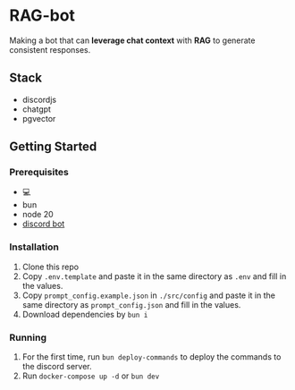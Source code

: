 # RAG-bot

Making a bot that can **leverage chat context** with **RAG** to generate consistent responses.

## Stack

- discordjs
- chatgpt
- pgvector

## Getting Started

### Prerequisites

- 💻
- bun
- node 20
- [discord bot](https://discordjs.guide/preparations/setting-up-a-bot-application.html#creating-your-bot)

### Installation

1. Clone this repo
2. Copy `.env.template` and paste it in the same directory as `.env` and fill in the values.
3. Copy `prompt_config.example.json` in `./src/config` and paste it in the same directory as `prompt_config.json` and fill in the values.
4. Download dependencies by `bun i`

### Running

1. For the first time, run `bun deploy-commands` to deploy the commands to the discord server.
2. Run `docker-compose up -d` or `bun dev`
